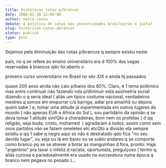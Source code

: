 ```yaml
---
title: Históricas cotas p/brancos
date: 2008-01-30 22:00:00
author: marco.costa
debate: A política de cotas nas universidades brasileiras é justa?
slug: historicas-cotas-pbrancos
status: publish 
type: post
---
```


Sejamos pela diminuição das cotas p/brancos q sempre existiu neste  

país, no q se refere ao ensino universitário era d 100% das vagas reservadas à brancos qdo foi aberto o  

primeiro curso universitário no Brasil no séc.XIX e ainda hj passados  

quase 200 anos ainda não caiu p/baixo dos 80%. Claro, é 1 tema polêmico mas entre continuar não fazendo nda p/diminuir esta assimetria social dizendo o q seria ideal ( aliás um típico costume nacional, verdadeiros mestres q somos em empurrar c/a barriga, adiar pra amanhã ou depois quem sabe ) e, tomar uma atitude já experimentada em outros lugares do mundo ( não apenas EUA e Africa do Sul ), sou partidário da opinião q se deva tomar 1 atitude sim!Qto a choradeiras, bom nem os profetas ( d qq religião, seja buda, cristo, mohamed  ) agradaram à todos, assim como sem ovos partidos não se fazem omeletes etc etcQto a divisão ela sempre existiu e qq 1 sabe q negro aqui só não é destratado qdo fica "no seu devido lugar", ou seja ou lá em baixo ou se subiu andares q se comporte como branco pq se se atrever a botar as manguinhas d fora, pronto: Haja "argentino" pra taxar o infeliz d racista, oportunista, preguiçoso ( termo q, aliás curiosa e paradoxalmente era usado na escravatura numa época q branco nem pegava no pesado )...

